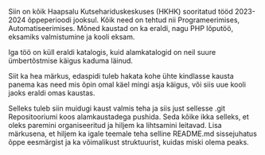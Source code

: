 Siin on kõik Haapsalu Kutsehariduskeskuses (HKHK) sooritatud tööd 2023-2024 õppeperioodi jooksul.
Kõik need on tehtud nii Programeerimises, Automatiseerimises.
Mõned kaustad on ka eraldi, nagu PHP lõputöö, eksamiks valmistumine ja kooli eksam.

Iga töö on küll eraldi katalogis, kuid alamkatalogid on neil suure ümbertõstmise käigus kaduma läinud.

Siit ka hea märkus, edaspidi tuleb hakata kohe ühte kindlasse kausta panema kas need mis õpin omal käel mingi asja käigus, 
või siis uue kooli jaoks eraldi omas  kaustas. 

Selleks tuleb siin muidugi kaust valmis teha ja siis just sellesse .git Repositooriumi koos alamkaustadega pushida.
Seda kõike ikka selleks, et oleks paremini organiseeritud ja hiljem ka lihtsamini leitavad.
Lisa märkusena, et hiljem ka igale teemale teha selline README.md sissejuhatus õppe eesmärgist ja ka võimalikust struktuurist, kuidas miski olema peaks.

